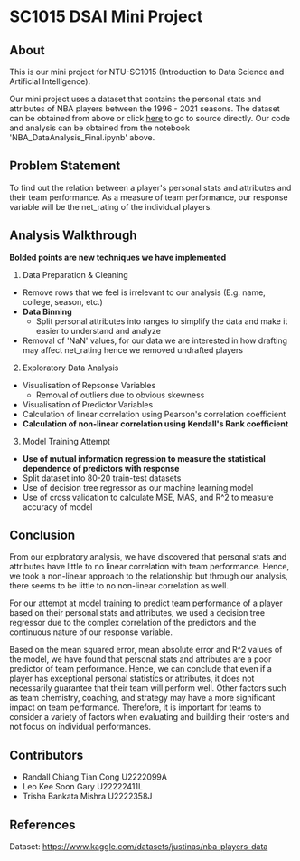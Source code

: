 # SC1015 DSAI Mini Project
## About
This is our mini project for NTU-SC1015 (Introduction to Data Science and Artificial Intelligence).

Our mini project uses a dataset that contains the personal stats and attributes of NBA players between the 1996 - 2021 seasons. The dataset can be obtained from above or click [here](https://www.kaggle.com/datasets/justinas/nba-players-data) to go to source directly.
Our code and analysis can be obtained from the notebook 'NBA_DataAnalysis_Final.ipynb' above.

## Problem Statement
To find out the relation between a player's personal stats and attributes and their team performance.
As a measure of team performance, our response variable will be the net_rating of the individual players.

## Analysis Walkthrough
__Bolded points are new techniques we have implemented__
1. Data Preparation & Cleaning
  - Remove rows that we feel is irrelevant to our analysis (E.g. name, college, season, etc.)
  - __Data Binning__
    - Split personal attributes into ranges to simplify the data and make it easier to understand and analyze
  - Removal of 'NaN' values, for our data we are interested in how drafting may affect net_rating hence we removed undrafted players
2. Exploratory Data Analysis
  - Visualisation of Repsonse Variables
    - Removal of outliers due to obvious skewness
  - Visualisation of Predictor Variables
  - Calculation of linear correlation using Pearson's correlation coefficient
  - __Calculation of non-linear correlation using Kendall's Rank coefficient__
3. Model Training Attempt
  - __Use of mutual information regression to measure the statistical dependence of predictors with response__
  - Split dataset into 80-20 train-test datasets
  - Use of decision tree regressor as our machine learning model
  - Use of cross validation to calculate MSE, MAS, and R^2 to measure accuracy of model
  
## Conclusion
From our exploratory analysis, we have discovered that personal stats and attributes have little to no linear correlation with team performance. Hence, we took a non-linear approach to the relationship but through our analysis, there seems to be little to no non-linear correlation as well.

For our attempt at model training to predict team performance of a player based on their personal stats and attributes, we used a decision tree regressor due to the complex correlation of the predictors and the continuous nature of our response variable.

Based on the mean squared error, mean absolute error and R^2 values of the model, we have found that personal stats and attributes are a poor predictor of team performance. Hence, we can conclude that even if a player has exceptional personal statistics or attributes, it does not necessarily guarantee that their team will perform well. Other factors such as team chemistry, coaching, and strategy may have a more significant impact on team performance. Therefore, it is important for teams to consider a variety of factors when evaluating and building their rosters and not focus on individual performances.
  
## Contributors
- Randall Chiang Tian Cong U2222099A
- Leo Kee Soon Gary U22222411L
- Trisha Bankata Mishra U2222358J

## References
Dataset: https://www.kaggle.com/datasets/justinas/nba-players-data
